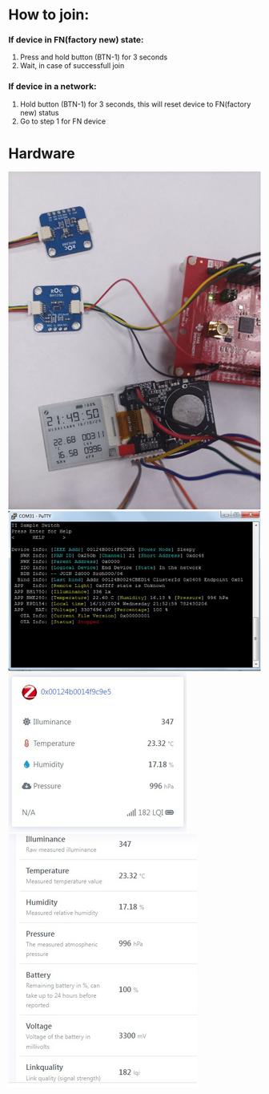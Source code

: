 # How to join:
### If device in FN(factory new) state:
1. Press and hold button (BTN-1) for 3 seconds
2. Wait, in case of successfull join

### If device in a network:
1. Hold button (BTN-1) for 3 seconds, this will reset device to FN(factory new) status
2. Go to step 1 for FN device

# Hardware
![](/zed_sw_ota_client_offchip_LP_CC2652R7_tirtos7_ticlang/images/photo_2024-10-16_21-50-46.jpg)
![](/zed_sw_ota_client_offchip_LP_CC2652R7_tirtos7_ticlang/images/Screenshot_2157.jpg)
![](/zed_sw_ota_client_offchip_LP_CC2652R7_tirtos7_ticlang/images/Screenshot_2155.jpg)
![](/zed_sw_ota_client_offchip_LP_CC2652R7_tirtos7_ticlang/images/Screenshot_2156.jpg)